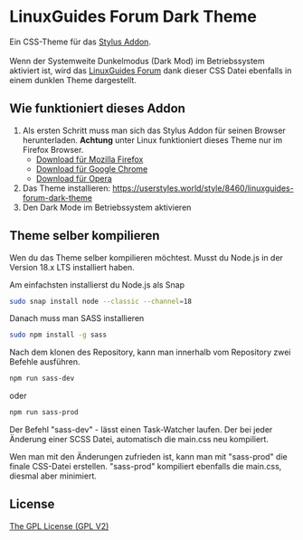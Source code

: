# LinuxGuides Forum Dark Theme
Ein CSS-Theme für das <a href="https://github.com/openstyles/stylus" target="_blank">Stylus Addon</a>.
<br><br>
Wenn der Systemweite Dunkelmodus (Dark Mod) im Betriebssystem aktiviert ist, wird das <a href="https://forum.linuxguides.de/" target="_blank">LinuxGuides Forum</a> dank dieser CSS Datei ebenfalls in einem dunklen Theme dargestellt.
<br>

## Wie funktioniert dieses Addon
<ol>
  <li>Als ersten Schritt muss man sich das Stylus Addon für seinen Browser herunterladen. <strong>Achtung</strong> unter Linux funktioniert dieses Theme nur im Firefox Browser.
    <ul>
      <li><a href="https://addons.mozilla.org/de/firefox/addon/styl-us/" target="_blank">Download für Mozilla Firefox</a></li>
      <li><a href="https://chrome.google.com/webstore/detail/stylus/clngdbkpkpeebahjckkjfobafhncgmne" target="_blank">Download für Google Chrome</a></li>
      <li><a href="https://addons.opera.com/de/extensions/details/stylus/" target="_blank">Download für Opera</a></li>
    </ul>
  </li>
  <li>
    Das Theme installieren: <a target="_blank" href="https://userstyles.world/style/8460/linuxguides-forum-dark-theme">https://userstyles.world/style/8460/linuxguides-forum-dark-theme</a>
  </li>
  <li>
    Den Dark Mode im Betriebssystem aktivieren
  </li>
</ol>

## Theme selber kompilieren
Wen du das Theme selber kompilieren möchtest. Musst du Node.js in der Version 18.x LTS installiert haben.

Am einfachsten installierst du Node.js als Snap

```bash
sudo snap install node --classic --channel=18
```

Danach muss man SASS installieren

```bash
sudo npm install -g sass
```

Nach dem klonen des Repository, kann man innerhalb vom Repository zwei Befehle ausführen.

```bash
npm run sass-dev
```

oder

```bash
npm run sass-prod
```

Der Befehl "sass-dev" - lässt einen Task-Watcher laufen. Der bei jeder Änderung einer SCSS Datei, automatisch die main.css neu kompiliert.

Wen man mit den Änderungen zufrieden ist, kann man mit "sass-prod" die finale CSS-Datei erstellen. "sass-prod" kompiliert ebenfalls die main.css, diesmal aber minimiert.

## License
[The GPL License (GPL V2)](https://github.com/srueegger/linuxguides-forum-dark-mode/blob/main/LICENSE)
<br>